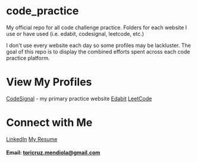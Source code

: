 # code_practice
My official repo for all code challenge practice. Folders for each website I use or have used (i.e. edabit, codesignal, leetcode, etc.)

I don't use every website each day so some profiles may be lackluster. The goal of this repo is to display the combined efforts spent across each code practice platform.

# View My Profiles
[CodeSignal](https://app.codesignal.com/profile/toricruz_m) - my primary practice website
[Edabit](https://edabit.com/user/rAaxG3eQuXvvYh8xF)
[LeetCode](https://leetcode.com/mtoricruz/)

# Connect with Me
[LinkedIn](https://www.linkedin.com/in/toricruz-mendiola/)
[My Resume](https://docs.google.com/document/d/1pD91b1BoVZxIngHFtgyhrlNq93962RvsRVuyT5UKOhs/edit?usp=sharing)
#### Email: toricruz.mendiola@gmail.com

